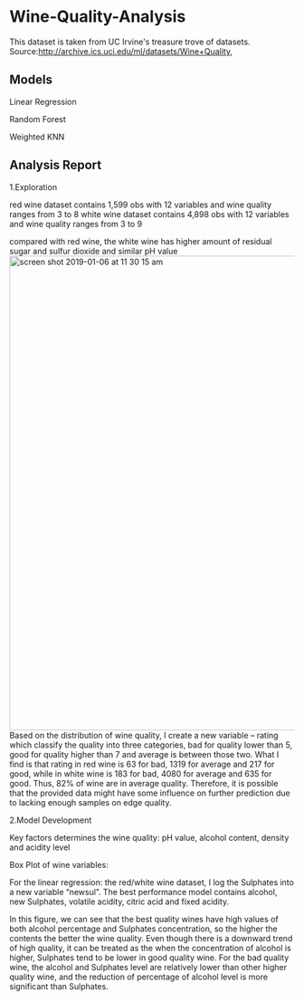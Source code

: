 # Wine-Quality-Analysis
This dataset is taken from UC Irvine's treasure trove of datasets. Source:http://archive.ics.uci.edu/ml/datasets/Wine+Quality,

## Models
Linear Regression

Random Forest

Weighted KNN

## Analysis Report
1.Exploration

red wine dataset contains 1,599 obs with 12 variables and wine quality ranges from 3 to 8
white wine dataset contains 4,898 obs with 12 variables and wine quality ranges from 3 to 9

compared with red wine, the white wine has higher amount of residual sugar and sulfur dioxide and similar pH value
<img width="839" alt="screen shot 2019-01-06 at 11 30 15 am" src="https://user-images.githubusercontent.com/31809143/50738880-84193a80-11a6-11e9-9e34-aa1b79f8fa43.png">
Based on the distribution of wine quality, I create a new variable – rating which classify the quality into three categories, bad for quality lower than 5, good for quality higher than 7 and average is between those two. What I find is that rating in red wine is 63 for bad, 1319 for average and 217 for good, while in white wine is 183 for bad, 4080 for average and 635 for good. Thus, 82% of wine are in average quality. Therefore, it is possible that the provided data might have some influence on further prediction due to lacking enough samples on edge quality. 


2.Model Development

Key factors determines the wine quality: pH value, alcohol content, density and acidity level

Box Plot of wine variables:

For the linear regression: the red/white wine dataset, I log the Sulphates into a new variable “newsul”. The best performance model contains alcohol, new Sulphates, volatile acidity, citric acid and fixed acidity.

In this figure, we can see that the best quality wines have high values of both alcohol percentage and Sulphates concentration, so the higher the contents the better the wine quality. Even though there is a downward trend of high quality, it can be treated as the when the concentration of alcohol is higher, Sulphates tend to be lower in good quality wine. For the bad quality wine, the alcohol and Sulphates level are relatively lower than other higher quality wine, and the reduction of percentage of alcohol level is more significant than Sulphates.
